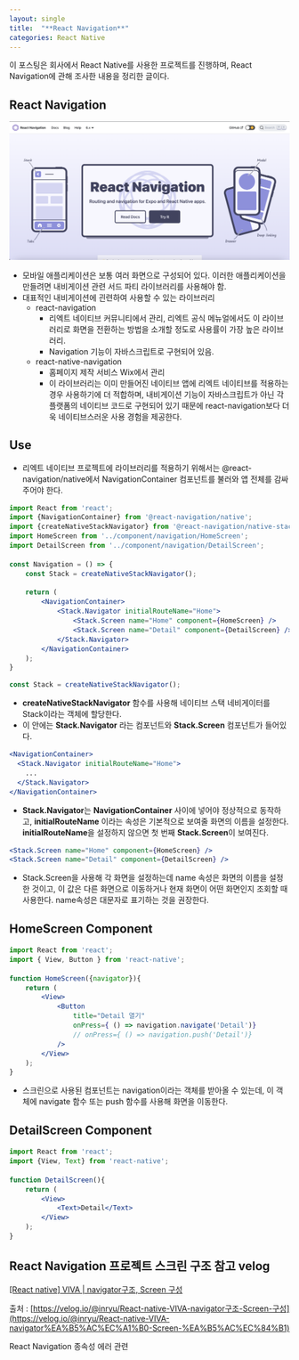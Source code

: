```yaml
---
layout: single
title:  "**React Navigation**"
categories: React Native
---
```


이 포스팅은 회사에서 React Native를 사용한 프로젝트를 진행하며, 
React Navigation에 관해 조사한 내용을 정리한 글이다. 

## React Navigation

![ReactNavigation1](/assets/images/posts/2022-12-26-React-Navigation/ReactNavigation1.png)

- 모바일 애플리케이션은 보통 여러 화면으로 구성되어 있다. 이러한 애플리케이션을 만들려면 내비게이션 관련 서드 파티 라이브러리를 사용해야 함.
- 대표적인 내비게이션에 괸련하여 사용할 수 있는 라이브러리
  - react-navigation
    - 리엑트 네이티브 커뮤니티에서 관리, 리엑트 공식 메뉴얼에서도 이 라이브러리로 화면을 전환하는 방법을 소개할 정도로 사용률이 가장 높은 라이브러리.
    - Navigation 기능이 자바스크립트로 구현되어 있음.
  - react-native-navigation
    - 홈페이지 제작 서비스 Wix에서 관리
    - 이 라이브러리는 이미 만들어진 네이티브 앱에 리엑트 네이티브를 적용하는 경우 사용하기에 더 적합하며, 내비게이션 기능이 자바스크립트가 아닌 각 플랫폼의 네이티브 코드로 구현되어 있기 때문에 react-navigation보다 더욱 네이티브스러운 사용 경험을 제공한다.

## Use

- 리엑트 네이티브 프로젝트에 라이브러리를 적용하기 위해서는 @react-navigation/native에서 NavigationContainer 컴포넌트를 불러와 앱 전체를 감싸주어야 한다.

```jsx
import React from 'react';
import {NavigationContainer} from '@react-navigation/native';
import {createNativeStackNavigator} from '@react-navigation/native-stack';
import HomeScreen from '../component/navigation/HomeScreen';
import DetailScreen from '../component/navigation/DetailScreen';

const Navigation = () => {
	const Stack = createNativeStackNavigator();

	return (
		<NavigationContainer>
			<Stack.Navigator initialRouteName="Home">
				<Stack.Screen name="Home" component={HomeScreen} />
				<Stack.Screen name="Detail" component={DetailScreen} />
			</Stack.Navigator>
		</NavigationContainer>
	);
}
```

```jsx
const Stack = createNativeStackNavigator();
```

- **createNativeStackNavigator** 함수를 사용해 네이티브 스택 네비게이터를 Stack이라는 객체에 할당한다.
- 이 안에는 **Stack.Navigator** 라는 컴포넌트와 **Stack.Screen** 컴포넌트가 들어있다.

```jsx
<NavigationContainer>
  <Stack.Navigator initialRouteName="Home">
    ...
  </Stack.Navigator>
</NavigationContainer>
```

- **Stack.Navigator**는 **NavigationContainer** 사이에 넣어야 정상적으로 동작하고, **initialRouteName** 이라는 속성은 기본적으로 보여줄 화면의 이름을 설정한다. **initialRouteName**을 설정하지 않으면 첫 번째 **Stack.Screen**이 보여진다.

```jsx
<Stack.Screen name="Home" component={HomeScreen} />
<Stack.Screen name="Detail" component={DetailScreen} />
```

- Stack.Screen을 사용해 각 화면을 설정하는데 name 속성은 화면의 이름을 설정한 것이고, 이 값은 다른 화면으로 이동하거나 현재 화면이 어떤 화면인지 조회할 때 사용한다. name속성은 대문자로 표기하는 것을 권장한다.

## HomeScreen Component

```jsx
import React from 'react';
import { View, Button } from 'react-native';

function HomeScreen({navigator}){
	return (
		<View>
			<Button 
				title="Detail 열기"
				onPress={ () => navigation.navigate('Detail')}
				// onPress={ () => navigation.push('Detail')}
			/>
		</View>
	);
}
```

- 스크린으로 사용된 컴포넌트는 navigation이라는 객체를 받아올 수 있는데, 이 객체에 navigate 함수 또는 push 함수를 사용해 화면을 이동한다.

## DetailScreen Component

```jsx
import React from 'react';
import {View, Text} from 'react-native';

function DetailScreen(){
	return (
		<View>
			<Text>Detail</Text>
		</View>
	);
}
```

## React Navigation 프로젝트 스크린 구조 참고 velog

[[React native] VIVA | navigator구조, Screen 구성](https://velog.io/@inryu/React-native-VIVA-navigator%EA%B5%AC%EC%A1%B0-Screen-%EA%B5%AC%EC%84%B1)

출처 : [https://velog.io/@inryu/React-native-VIVA-navigator구조-Screen-구성](https://velog.io/@inryu/React-native-VIVA-navigator%EA%B5%AC%EC%A1%B0-Screen-%EA%B5%AC%EC%84%B1)

React Navigation 종속성 에러 관련